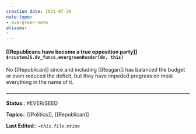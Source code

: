 ```yaml
---
creation date: 2021-07-30
note-type: 
- evergreen-note
aliases:
- 
---
```


#### [[Republicans have become a true opposition party]] `$=customJS.dv_funcs.evergreenHeader(dv, this)`

No [[Republican]] since and including [[Reagan]] has balanced the budget or even reduced the deficit, but they have impeded progress on most everything in the name of it. 
### <hr class="footnote"/>

**Status**:: #EVER/SEED

**Topics**::  [[Politics]], [[Republican]]
	
**Last Edited**:: *`=this.file.mtime`*
	
